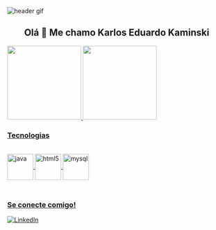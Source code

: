 <img align="middle" alt="header gif" src="https://user-images.githubusercontent.com/74038190/241765440-80728820-e06b-4f96-9c9e-9df46f0cc0a5.gif"/>
<h2 align="center">Olá 👋 Me chamo Karlos Eduardo Kaminski</h2>

<div>
  <a href="https://github.com/KarlosEKaminski">
  <img height="170em" src="https://github-readme-stats.vercel.app/api?username=karlosekaminski&show_icons=true&theme=transparent&include_all_commits=true?count_private=true"/>
  <img height="170em" src="https://github-readme-stats.vercel.app/api/top-langs/?username=karlosekaminski&layout-compact&langs_count=16&theme=transparent&include_all_commits=true?count_private=true"/>  
</div>
    
### Tecnologias

<div style="display: inline_block"><br>
  <img align="center" alt="java" height="60" width="60" src="https://cdn.jsdelivr.net/gh/devicons/devicon/icons/java/java-original.svg">
  <img align="center" alt="html5" height="60" width="60" src="https://cdn.jsdelivr.net/gh/devicons/devicon/icons/html5/html5-original-wordmark.svg">
  <img align="center" alt="mysql" height="60" width="60" src="https://cdn.jsdelivr.net/gh/devicons/devicon/icons/mysql/mysql-original-wordmark.svg">
</div><br>

##

### Se conecte comigo!

[![LinkedIn](https://img.shields.io/badge/LinkedIn-0077B5?style=for-the-badge&logo=linkedin&logoColor=white)](https://www.linkedin.com/in/karlos-kaminski/)


